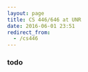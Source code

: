```yaml
---
layout: page
title: CS 446/646 at UNR
date: 2016-06-01 23:51
redirect_from:
  - /cs446
---
```


### todo
